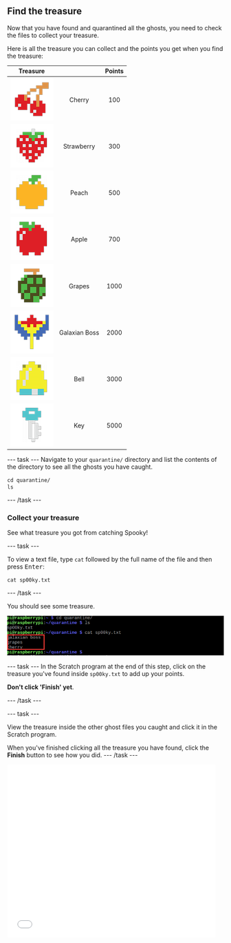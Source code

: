 ## Find the treasure

Now that you have found and quarantined all the ghosts, you need to check the files to collect your treasure.

Here is all the treasure you can collect and the points you get when you find the treasure:

|                  Treasure                  |               | Points |
|:------------------------------------------:|:-------------:|:------:|
|     ![Cherry](images/fruitcherry.png)      |    Cherry     |  100   |
| ![Strawberry](images/fruitstrawberry.png)  |  Strawberry   |  300   |
|      ![Peach](images/fruitpeach.png)       |     Peach     |  500   |
|      ![Apple](images/fruitapple.png)       |     Apple     |  700   |
|     ![Grapes](images/fruitgrapes.png)      |    Grapes     |  1000  |
| ![Galaxian Boss](images/fruitgalaxian.png) | Galaxian Boss |  2000  |
|       ![Bell](images/fruitbell.png)        |     Bell      |  3000  |
|        ![Key](images/fruitkey.png)         |      Key      |  5000  |


\--- task \--- Navigate to your `quarantine/` directory and list the contents of the directory to see all the ghosts you have caught.

    cd quarantine/
    ls
    

\--- /task \---

### Collect your treasure

See what treasure you got from catching Spooky!

\--- task \---

To view a text file, type `cat` followed by the full name of the file and then press <kbd>Enter</kbd>:

    cat sp00ky.txt
    

\--- /task \---

You should see some treasure.

![Three pieces of treasure inside the sp00ky.txt file](images/findtreasure.png)

\--- task \--- In the Scratch program at the end of this step, click on the treasure you've found inside `sp00ky.txt` to add up your points.

**Don't click 'Finish' yet**.

\--- /task \---

\--- task \---

View the treasure inside the other ghost files you caught and click it in the Scratch program.

When you've finished clicking all the treasure you have found, click the **Finish** button to see how you did. \--- /task \---

<div class="scratch-preview">
<iframe allowtransparency="true" width="485" height="402" src="//scratch.mit.edu/projects/embed/226468273/?autostart=false" frameborder="0" allowfullscreen></iframe>
</div>
